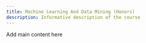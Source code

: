 ```yaml
---
title: Machine Learning And Data Mining (Honors)
description: Informative description of the course
---
```


Add main content here